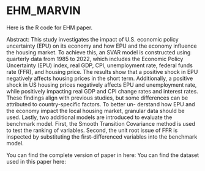 # EHM_MARVIN
Here is the R code for EHM paper.

Abstract: This study investigates the impact of U.S. economic policy uncertainty (EPU) on its economy and how EPU and the economy influence the housing market. To achieve this, an SVAR model is constructed using quarterly data from 1985 to 2022, which includes the Economic Policy Uncertainty (EPU) index, real GDP, CPI, unemployment rate, federal funds rate (FFR), and housing price. The results show that a positive shock in EPU negatively affects housing prices in the short term. Additionally, a positive shock in US housing prices negatively affects EPU and unemployment rate, while positively impacting real GDP and CPI change rates and interest rates. These findings align with previous studies, but some differences can be attributed to country-specific factors. To better un- derstand how EPU and the economy impact the local housing market, granular data should be used. Lastly, two additional models are introduced to evaluate the benchmark model. First, the Smooth Transition Covariance method is used to test the ranking of variables. Second, the unit root issue of FFR is inspected by substituting the first-differenced variables into the benchmark model.

You can find the complete version of paper in here:
You can find the dataset used in this paper here:
